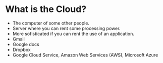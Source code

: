 # What is the Cloud?

* The computer of some other people.
* Server where you can rent some processing power.
* More sofisticated if you can rent the use of an application.
* Gmail
* Google docs
* Dropbox
* Google Cloud Service, Amazon Web Services (AWS), Microsoft Azure


